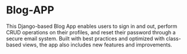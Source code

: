 # Blog-APP
This Django-based Blog App enables users to sign in and out, perform CRUD operations on their profiles, and reset their password through a secure email system. Built with best practices and optimized with class-based views, the app also includes new features and improvements.
